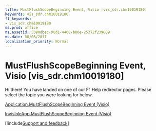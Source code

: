 ```yaml
---
title: MustFlushScopeBeginning Event, Visio [vis_sdr.chm10019180]
keywords: vis_sdr.chm10019180
f1_keywords:
- vis_sdr.chm10019180
ms.prod: office
ms.assetid: 5390dbec-90d1-4408-b80e-25372f239889
ms.date: 06/08/2017
localization_priority: Normal
---
```



# MustFlushScopeBeginning Event, Visio [vis_sdr.chm10019180]

Hi there! You have landed on one of our F1 Help redirector pages. Please select the topic you were looking for below.

[Application.MustFlushScopeBeginning Event (Visio)](http://msdn.microsoft.com/library/98a47603-19c0-4588-3d65-1f9d3fe118c1%28Office.15%29.aspx)

[InvisibleApp.MustFlushScopeBeginning Event (Visio)](http://msdn.microsoft.com/library/cb176106-b67a-134f-e171-6c454a47d3b2%28Office.15%29.aspx)

[!include[Support and feedback](~/includes/feedback-boilerplate.md)]